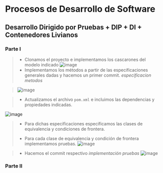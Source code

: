 # Procesos de Desarrollo de Software
## Desarrollo Dirigido por Pruebas + DIP + DI + Contenedores Livianos

### Parte I
> * Clonamos el proyecto e implementamos los cascarones del modelo indicado 
> ![image](https://user-images.githubusercontent.com/59893804/92268076-5d456700-eea7-11ea-8e02-6933f17d1e78.png)
> * Implementamos los métodos a partir de las especificaciones generales dadas y hacemos un primer commit. _especificacion metodos_

> ![image](https://user-images.githubusercontent.com/59893804/92268423-f6747d80-eea7-11ea-8122-83ec3356f2e6.png)
> 

> * Actualizamos el archivo ```pom.xml``` e incluimos las dependencias y propiedades indicadas.

![image](https://user-images.githubusercontent.com/59893804/92268893-ced1e500-eea8-11ea-9438-bde567fe5106.png)
>
> * Para dichas especificaciones especificamos las clases de equivalencia y condiciones de frontera.
>
> * Para cada clase de equivalencia y condición de frontera implementamos pruebas.
![image](https://user-images.githubusercontent.com/59893804/92269335-967ed680-eea9-11ea-80bd-4448b3905a80.png)

> * Hacemos el commit respectivo _implementación pruebas_
![image](https://user-images.githubusercontent.com/59893804/92269482-dcd43580-eea9-11ea-9217-219785df1fb3.png)
>
### Parte II